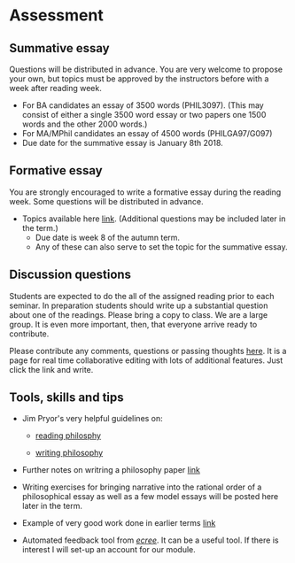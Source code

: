 # Assessment

## Summative essay

Questions will be distributed in advance. You are very welcome to propose your own, but topics must be approved by the instructors before with a week after reading week.

* For BA candidates an essay of 3500 words (PHIL3097). (This may consist of either a single 3500 word essay or two papers one 1500 words and the other 2000 words.)
* For MA/MPhil candidates an essay of 4500 words (PHILGA97/G097)
* Due date for the summative essay is January 8th 2018.


## Formative essay

You are strongly encouraged to write a formative essay during the reading week. Some questions will be distributed in advance.

* Topics available here [link](https://www.dropbox.com/s/ca1m5bf5n06fom1/essay-topics-1.pdf?dl=0). (Additional questions may be included later in the term.)
  - Due date is week 8 of the autumn term.
  - Any of these can also serve to set the topic for the summative essay.


## Discussion questions

Students are expected to do the all of the assigned reading prior to each seminar. In preparation students should write up a substantial question about one of the readings. Please bring a copy to class. We are a large group. It is even more important, then, that everyone arrive ready to contribute.

Please contribute any comments, questions or passing thoughts [here](https://public.etherpad-mozilla.org/p/moralpsychology). It is a page for real time collaborative editing with lots of additional features. Just click the link and write.


## Tools, skills and tips

- Jim Pryor's very helpful guidelines on:
    + [reading philosphy](http://www.jimpryor.net/teaching/guidelines/reading.html)

    + [writing philosophy](http://www.jimpryor.net/teaching/guidelines/writing.html)

- Further notes on writring a philosophy paper [link](https://www.dropbox.com/s/ow6b0l5vy28b19t/notes-writing.pdf?dl=0)

- Writing exercises for bringing narrative into the rational order of a philosophical essay as well as a few model essays will be posted here later in the term.
<!-- link to 2017 exercises-->

- Example of very good work done in earlier terms [link](https://www.dropbox.com/s/c1c5ykhzsxdpyys/sample-essay-1-3097.pdf?dl=0)
<!-- link to folder with 'Disolving the paradox of grief' and eventually others -->
- Automated feedback tool from [*ecree*](https://www.ecree.com/signup). It can be a useful tool. If there is interest I will set-up an account for our module.








